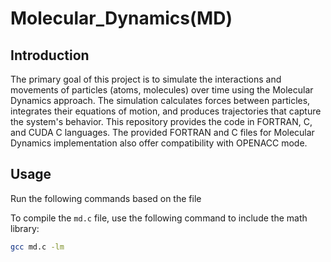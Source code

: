 # Molecular_Dynamics(MD)

## Introduction
The primary goal of this project is to simulate the interactions and movements of particles (atoms, molecules) over time using the Molecular Dynamics approach. The simulation calculates forces between particles, integrates their equations of motion, and produces trajectories that capture the system's behavior. This repository provides the code in FORTRAN, C, and CUDA C languages. The provided FORTRAN and C files for Molecular Dynamics implementation also offer compatibility with OPENACC mode.

## Usage

Run the following commands based on the file

To compile the `md.c` file, use the following command to include the math library: 

```bash
gcc md.c -lm
